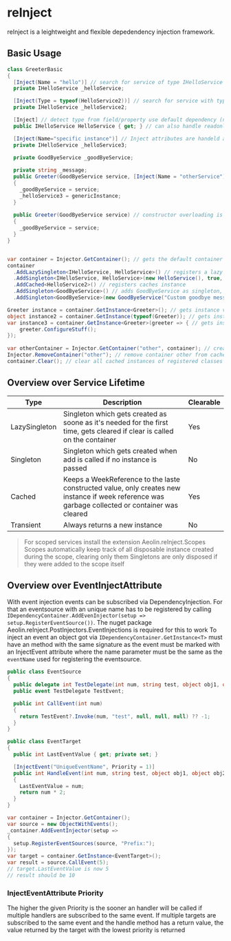 # reInject
reInject is a leightweight and flexible depedendency injection framework.

## Basic Usage
```csharp
class GreeterBasic
{
  [Inject(Name = "hello")] // search for service of type IHelloService with name hello
  private IHelloService _helloService;

  [Inject(Type = typeof(HelloService2))] // search for service with type HelloService2 (overwrites autodetected type from field)
  private IHelloService _helloService2;

  [Inject] // detect type from field/property use default dependency (name = null)
  public IHelloService HelloService { get; } // can also handle readonly properties

  [Inject(Name="specific instance")] // Inject attributes are handeld after object construction and therby overwrite constructor set properties/fields
  private IHelloService _helloService3;
  
  private GoodByeService _goodByeService;

  private string _message;
  public Greeter(GoodByeService service, [Inject(Name = "otherService")]GoodByeService otherService, IHelloService genericInstance) // constructor injection also works
  { 
    _goodByeService = service;  
    _helloService3 = genericInstance;
  }
  
  public Greeter(GoodByeService service) // constructor overloading is handeld as well, always the constructor with the most known dependencies of the container is taken
  {
    _goodByeService = service; 
  }
}


var container = Injector.GetContainer(); // gets the default container where name is null, containers are compatible with System.IServiceProvider
container
  .AddLazySingleton<IHelloService, HelloService>() // registers a lazy evaluated singleton which resolves for IHelloService with the implementation HelloService
  .AddSingleton<IHelloService, HelloService>(new HelloService(), true, "hello") // registers a lazy evaluated singleton which resolves for IHelloService with the implementation HelloService with the specific name "hello"
  .AddCached<HelloService2>() // registers caches instance
  .AddSingleton<GoodByeService>() // adds GoodByeService as singleton, creating a instance as the function is called using the container
  .AddSingleton<GoodByeService>(new GoodByeService("Custom goodbye message"), true, "otherService"); // register second goodbyeservice as a singleton which for example has specific settings and should be accessible with a name

Greeter instance = container.GetInstance<Greeter>(); // gets instance via generic parameter
object instance2 = container.GetInstance(typeof(Greeter)); // gets instance via type
var instance3 = container.GetInstance<Greeter>(greeter => { // gets instance via generic and calls passed configuration action
	greeter.ConfigureStuff(); 
});
  
var otherContainer = Injector.GetContainer("other", container); // creates a new container with the name other and set the parent as the already existing container. If a container doens't know a type it searches it's parent for it, parent can be null. Parent is only set if container with the given name is first created
Injector.RemoveContainer("other"); // remove container other from cache, if GetContainer with name other is called again a new container will be created
container.Clear(); // clear all cached instances of registered classes except AtomicInstance 
```
## Overview over Service Lifetime

| Type           | Description                                                                                                                                        | Clearable  |
|----------------|----------------------------------------------------------------------------------------------------------------------------------------------------|------------|
| LazySingleton  | Singleton which gets created as soone as it's needed for the first time, gets cleared if clear is called on the container                          | Yes        |
| Singleton      | Singleton which gets created when add is called if no instance is passed                                                                           | No         |
| Cached         | Keeps a WeekReference to the laste constructed value, only creates new instance if week reference was garbage collected or container was cleared   | Yes        |
| Transient      | Always returns a new instance                                                                                                                      | No         |

> For scoped services install the extension Aeolin.reInject.Scopes
> Scopes automatically keep track of all disposable instance created during the scope, clearing only them
> Singletons are only disposed if they were added to the scope itself

## Overview over EventInjectAttribute
With event injection events can be subscribed via DependencyInjection. For that an eventsource with an unique name has to be registered  by calling `IDependencyContainer.AddEvenInjector(setup => setup.RegisterEventSource())`. 
The nuget package Aeolin.reInject.PostInjectors.EventInjections is required for this to work
To inject an event an object got via `IDependencyContainer.GetInstance<T>` must have an method with the same signature as the event must be marked with an InjectEvent attribute where the name parameter must be the same as the `eventName` used for registering the eventsource. 

```csharp
public class EventSource
{
  public delegate int TestDelegate(int num, string test, object obj1, object obj2, object obj3);
  public event TestDelegate TestEvent;

  public int CallEvent(int num)
  {
    return TestEvent?.Invoke(num, "test", null, null, null) ?? -1;
  }
}

public class EventTarget
{
  public int LastEventValue { get; private set; }

  [InjectEvent("UniqueEventName", Priority = 1)]
  public int HandleEvent(int num, string test, object obj1, object obj2, object obj3)
  {
    LastEventValue = num;
    return num * 2;
  }
}

var container = Injector.GetContainer();
var source = new ObjectWithEvents();
_container.AddEventInjector(setup =>
{
  setup.RegisterEventSources(source, "Prefix:");
});
var target = container.GetInstance<EventTarget>();
var result = source.CallEvent(5); 
// target.LastEventValue is now 5
// result should be 10
```
### InjectEventAttribute Priority
The higher the given Priority is the sooner an handler will be called if multiple handlers are subscribed to the same event. If multiple targets are subscribed to the same event and the handle method has a return value, the value returned by the target with the lowest priority is returned
